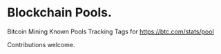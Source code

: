 Blockchain Pools.
======================

Bitcoin Mining Known Pools Tracking Tags for https://btc.com/stats/pool

Contributions welcome.
